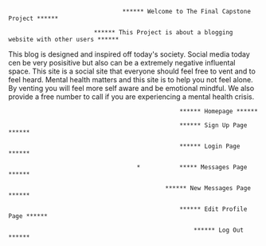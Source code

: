                                     ****** Welcome to The Final Capstone Project ******

                            ****** This Project is about a blogging website with other users ******
This blog is designed and inspired off today's society. Social media today cen be very posisitive but also can be a extremely negative influental space. This site is a social site that everyone should feel free to vent and to feel heard. Mental health matters and this site is to help you not feel alone. By venting you will feel more self aware and be emotional mindful. We also provide a free number to call if you are experiencing a mental health crisis. 


                                                    ****** Homepage ******

                                                    ****** Sign Up Page ******

                                                    ****** Login Page ******

                                        *           ***** Messages Page ******

                                                ****** New Messages Page ******

                                                    ****** Edit Profile Page ******

                                                        ****** Log Out ******


